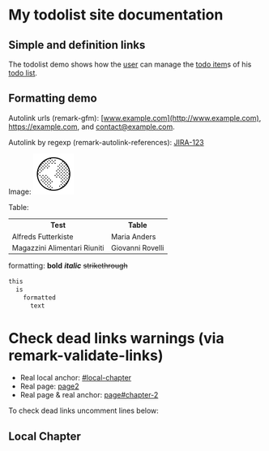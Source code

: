 # My todolist site documentation

## Simple and definition links

The todolist demo shows how the <!--simple link: --> [user](_glossary.md#user) can manage the <!--definiton link: -->[todo item]s of his [todo list].

<!-- definitions  (place anywhere in document) -->

[todo item]: _glossary.md#todo-item

[todo list]: _glossary.md#todo-list

## Formatting demo

Autolink urls (remark-gfm): [www.example.com](http://www.example.com), <https://example.com>, and <contact@example.com>.

Autolink by regexp (remark-autolink-references):  <!-- "JIRA- 123" without space  -->
[JIRA-123](https://example.atlassian.net/browse/JIRA-123)

Image: ![my image](favicon.ico)

Table:

<table>
  <tr>
    <th>Test</th>
    <th>Table</th>
  </tr>
  <tr>
    <td>Alfreds Futterkiste</td>
    <td>Maria Anders</td>
  </tr>
  <tr>
    <td>Magazzini Alimentari Riuniti</td>
    <td>Giovanni Rovelli</td>
  </tr>
</table>

formatting: **bold**  ***italic*** <s>strikethrough</s>

    this
      is
        formatted
          text

# Check dead links warnings (via remark-validate-links)

*   Real local anchor: [#local-chapter](#local-chapter)
*   Real page: [page2](page2.md)
*   Real page & real anchor: [page#chapter-2](page2.md#chapter-2)

To check dead links uncomment lines below:

<!-- *   Dead local anchor: [#dead-local-chapter](#dead-local-chapter) -->

<!-- *   Dead page: [dead-link](dead-link) -->

<!-- *   Real page & dead anchor: [page2#dead-anchor](page2.md#dead-anchor) -->

## Local Chapter
